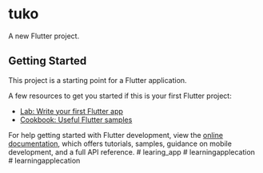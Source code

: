 # tuko

A new Flutter project.

## Getting Started

This project is a starting point for a Flutter application.

A few resources to get you started if this is your first Flutter project:

- [Lab: Write your first Flutter app](https://docs.flutter.dev/get-started/codelab)
- [Cookbook: Useful Flutter samples](https://docs.flutter.dev/cookbook)

For help getting started with Flutter development, view the
[online documentation](https://docs.flutter.dev/), which offers tutorials,
samples, guidance on mobile development, and a full API reference.
#   l e a r i n g _ a p p  
 #   l e a r n i n g a p p l e c a t i o n  
 #   l e a r n i n g a p p l e c a t i o n  
 